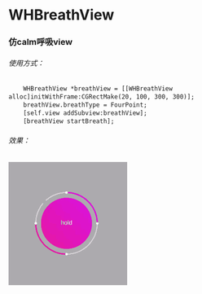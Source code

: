 # WHBreathView

### 仿calm呼吸view

###### 使用方式：

```
    WHBreathView *breathView = [[WHBreathView alloc]initWithFrame:CGRectMake(20, 100, 300, 300)];
    breathView.breathType = FourPoint;
    [self.view addSubview:breathView];
    [breathView startBreath];
```
###### 效果：
![效果](1.GIF)
